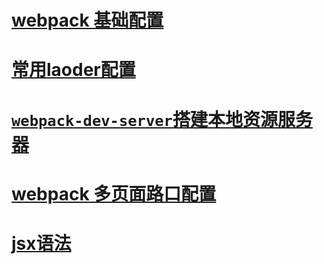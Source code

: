 

# [webpack 基础配置](./doc/webpack基础配置.md)

# [常用laoder配置](./doc/常用laoder配置.md)

# [`webpack-dev-server`搭建本地资源服务器](./doc/webpack-dev-server使用.md)

# [webpack 多页面路口配置](./doc/多页面路口配置.md)

# [jsx语法](./doc/jsx语法.md)

